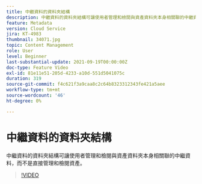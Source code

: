 ```yaml
---
title: 中繼資料的資料夾結構
description: 中繼資料的資料夾結構可讓使用者管理和檢閱與資產資料夾本身相關聯的中繼資料，而不是直接管理和檢閱資產。
feature: Metadata
version: Cloud Service
jira: KT-4983
thumbnail: 34071.jpg
topic: Content Management
role: User
level: Beginner
last-substantial-update: 2021-09-19T00:00:00Z
doc-type: Feature Video
exl-id: 81e11e51-205d-4233-a10d-551d5041075c
duration: 319
source-git-commit: f4c621f3a9caa8c2c64b8323312343fe421a5aee
workflow-type: tm+mt
source-wordcount: '46'
ht-degree: 0%

---
```


# 中繼資料的資料夾結構

中繼資料的資料夾結構可讓使用者管理和檢閱與資產資料夾本身相關聯的中繼資料，而不是直接管理和檢閱資產。

>[!VIDEO](https://video.tv.adobe.com/v/34071?quality=12&learn=on)
